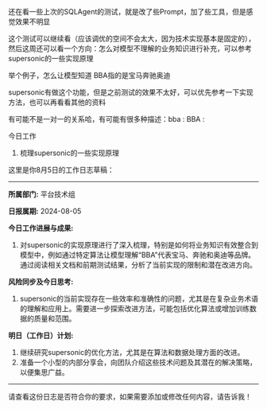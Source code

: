 还在看一些上次的SQLAgent的测试，就是改了些Prompt，加了些工具，但是感觉效果不明显

这个测试可以继续看（应该调优的空间不会太大，因为技术实现基本是固定的），然后这周还可以看一个方向：怎么对模型不理解的业务知识进行补充，可以参考supersonic的一些实现原理

举个例子，怎么让模型知道 BBA指的是宝马奔驰奥迪

supersonic有做这个功能，但是之前测试的效果不太好，可以优先参考一下实现方法，也可以再看看其他的资料

有可能不是一对一的关系哈，有可能有很多种描述：bba : BBA :

今日工作
1. 梳理supersonic的一些实现原理

这里是你8月5日的工作日志草稿：

---

**所属部门:** 平台技术组

**日报属期:** 2024-08-05

**今日工作进展与成果:**
1. 对supersonic的实现原理进行了深入梳理，特别是如何将业务知识有效整合到模型中，例如通过特定算法让模型理解“BBA”代表宝马、奔驰和奥迪等品牌。通过阅读相关文档和前期测试结果，分析了当前实现的限制和潜在改进方向。

**风险同步及今日思考:**
1. supersonic的当前实现存在一些效率和准确性的问题，尤其是在复杂业务术语的理解和应用上。需要进一步探索改进方法，可能包括优化算法或增加训练数据的质量和范围。

**明日（工作日）计划:**
1. 继续研究supersonic的优化方法，尤其是在算法和数据处理方面的改进。
2. 准备一个小型的内部分享会，向团队介绍这些技术问题及其潜在的解决策略，以便集思广益。

---

请查看这份日志是否符合你的要求，如果需要添加或修改任何内容，请告诉我！